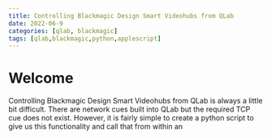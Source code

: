 ```yaml
---
title: Controlling Blackmagic Design Smart Videohubs from QLab
date: 2022-06-9
categories: [qlab, blackmagic]
tags: [qlab,blackmagic,python,applescript]
---
```


# Welcome
Controlling Blackmagic Design Smart Videohubs from QLab is always a little bit difficult. There are network cues built into QLab but the required TCP cue does not exist. However, it is fairly simple to create a python script to give us this functionality and call that from within an